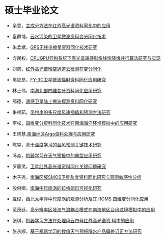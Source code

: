 # 硕士毕业论文

* 余意，[主成分方法在红外高光谱资料同化中的应用](/assets/dissertations/主成分方法在红外高光谱资料同化中的应用-余意.pdf)

* 皇群博，[云水污染的卫星微波资料变分同化技术](/assets/dissertations/云水污染的卫星微波资料变分同化技术-皇群博.pdf)

* 朱孟斌，[GPS无线电掩星资料同化技术研究](/assets/dissertations/GPS无线电掩星资料同化技术研究-朱孟斌.pdf)

* 方民权，[CPUGPU异构系统下高光谱遥感影像线性降维并行算法研究与实现](/assets/dissertations/CPUGPU异构系统下高光谱遥感影像线性降维并行算法研究与实现-方民权.pdf)

* 刘航，[红外高光谱晴空通道云检测在变分同化](/assets/dissertations/红外高光谱晴空通道云检测在变分同化-刘航.pdf)

* 吴应昂，[FY-3C卫星微波辐射资料同化应用研究](/assets/dissertations/FY-3C卫星微波辐射资料同化应用研究-吴应昂.pdf)

* 林士伟，[南海北部四维变分资料同化应用研究](/assets/dissertations/南海北部四维变分资料同化应用研究-林士伟.pdf)

* 邢德，[遥感卫星陆上微波探测资料同化研究](/assets/dissertations/遥感卫星陆上微波探测资料同化研究-邢德.pdf)

* 朱祥茹，[带约束的多尺度风速插值和预测方法研究](/assets/dissertations/带约束的多尺度风速插值和预测方法研究-朱祥茹.pdf)

* 李松，[四维变分资料同化技术在南海海洋环境模拟中的应用研究](/assets/dissertations/四维变分资料同化技术在南海海洋环境模拟中的应用研究-李松.pdf)

* 王晓慧,[南海地区Argo资料处理与应用研究](/assets/dissertations/南海地区Argo轨迹资料处理与应用研究-王晓慧.pdf)

* 陈睿，[基于深度学习的台风预测关键技术研究](/assets/dissertations/基于深度学习的台风预测关键技术研究-陈睿.pdf)

* 冯淼，[机器学习在天气预报中的典型应用研究](/assets/dissertations/机器学习在天气预报中的典型应用研究-冯淼.pdf)

* 罗藤灵，[卫星红外高光谱资料同化关键问题研究](/assets/dissertations/卫星红外高光谱资料同化关键问题研究-罗藤灵.pdf)

* 木子尧，[南海区域SMOS卫星盐度资料同化研究与观测敏感性分析](/assets/dissertations/南海区域SMOS卫星盐度资料同化研究与观测敏感性分析.pdf)

* 殷何卿，[南海中尺度涡的拉格朗日可视化研究](/assets/dissertations/南海中尺度涡的拉格朗日可视化研究.pdf)

* 戴俊，[西北太平洋中尺度涡的观测分析及其 ROMS 四维变分同化应用](/assets/dissertations/戴俊-西北太平洋中尺度涡的观测分析及其ROMS四维变分同化应用.pdf)

* 范茂廷，[高分辨率区域海气浪耦合模式在南海地区台风过境模拟中的应用](/assets/dissertations/范茂廷-高分辨率区域海气浪耦合模式在南海地区台风过境模拟中的应用.pdf)

* 张琪，[机器学习方法在处理风云四号红外高光谱资 料中的应用](/assets/dissertations/张琪-机器学习方法在处理风云四号红外高光谱资料中的应用.pdf)

* 张永顺，[基于机器学习的数值天气预报降水产品偏差订正方法研究](/assets/dissertations/张永顺-基于机器学习的数值天气预报降水产品偏差订正方法研究.pdf)
